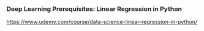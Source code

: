 ### Deep Learning Prerequisites: Linear Regression in Python
https://www.udemy.com/course/data-science-linear-regression-in-python/
